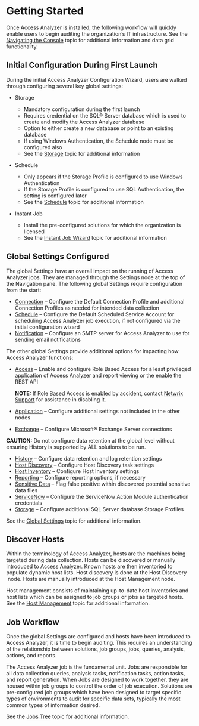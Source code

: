 # Getting Started

Once Access Analyzer is installed, the following workflow will quickly enable users to begin
auditing the organization’s IT infrastructure. See the
[Navigating the Console](/docs/accessanalyzer/12.0/admin/navigate/overview.md) topic for additional information and data grid
functionality.

## Initial Configuration During First Launch

During the initial Access Analyzer Configuration Wizard, users are walked through configuring
several key global settings:

- Storage

    - Mandatory configuration during the first launch
    - Requires credential on the SQL® Server database which is used to create and modify the Access
      Analyzer database
    - Option to either create a new database or point to an existing database
    - If using Windows Authentication, the Schedule node must be configured also
    - See the [Storage](/docs/accessanalyzer/12.0/admin/settings/storage/overview.md) topic for additional information

- Schedule

    - Only appears if the Storage Profile is configured to use Windows Authentication
    - If the Storage Profile is configured to use SQL Authentication, the setting is configured
      later
    - See the [Schedule](/docs/accessanalyzer/12.0/admin/settings/schedule.md) topic for additional information

- Instant Job

    - Install the pre-configured solutions for which the organization is licensed
    - See the [Instant Job Wizard](/docs/accessanalyzer/12.0/admin/jobs/instantjobs/overview.md) topic for additional
      information

## Global Settings Configured

The global Settings have an overall impact on the running of Access Analyzer jobs. They are managed
through the Settings node at the top of the Navigation pane. The following global Settings require
configuration from the start:

- [Connection](/docs/accessanalyzer/12.0/admin/settings/connection/overview.md) – Configure the Default Connection Profile and
  additional Connection Profiles as needed for intended data collection
- [Schedule](/docs/accessanalyzer/12.0/admin/settings/schedule.md) – Configure the Default Scheduled Service Account for
  scheduling Access Analyzer job execution, if not configured via the initial configuration wizard
- [Notification](/docs/accessanalyzer/12.0/admin/settings/notification.md) – Configure an SMTP server for Access Analyzer to
  use for sending email notifications

The other global Settings provide additional options for impacting how Access Analyzer functions:

- [Access](/docs/accessanalyzer/12.0/admin/settings/access/overview.md) – Enable and configure Role Based Access for a least
  privileged application of Access Analyzer and report viewing or the enable the REST API

    **NOTE:** If Role Based Access is enabled by accident, contact
    [Netwrix Support](https://www.netwrix.com/support.html) for assistance in disabling it.

- [Application](/docs/accessanalyzer/12.0/admin/settings/application/overview.md) – Configure additional settings not included
  in the other nodes
- [Exchange](/docs/accessanalyzer/12.0/admin/settings/exchange.md) – Configure Microsoft® Exchange Server connections

**CAUTION:** Do not configure data retention at the global level without ensuring History is
supported by ALL solutions to be run.

- [History](/docs/accessanalyzer/12.0/admin/settings/history.md) – Configure data retention and log retention settings
- [Host Discovery](/docs/accessanalyzer/12.0/admin/settings/hostdiscovery.md) – Configure Host Discovery task settings
- [Host Inventory](/docs/accessanalyzer/12.0/admin/settings/hostinventory.md) – Configure Host Inventory settings
- [Reporting](/docs/accessanalyzer/12.0/admin/settings/reporting.md) – Configure reporting options, if necessary
- [Sensitive Data](/docs/accessanalyzer/12.0/admin/settings/sensitivedata/overview.md) – Flag false positive within discovered
  potential sensitive data files
- [ServiceNow](/docs/accessanalyzer/12.0/admin/settings/servicenow.md) – Configure the ServiceNow Action Module authentication
  credentials
- [Storage](/docs/accessanalyzer/12.0/admin/settings/storage/overview.md) – Configure additional SQL Server database Storage
  Profiles

See the [Global Settings](/docs/accessanalyzer/12.0/admin/settings/overview.md) topic for additional information.

## Discover Hosts

Within the terminology of Access Analyzer, hosts are the machines being targeted during data
collection. Hosts can be discovered or manually introduced to Access Analyzer. Known hosts are then
inventoried to populate dynamic host lists. Host discovery is done at the Host Discovery  node.
Hosts are manually introduced at the Host Management node.

Host management consists of maintaining up-to-date host inventories and host lists which can be
assigned to job groups or jobs as targeted hosts. See the
[Host Management](/docs/accessanalyzer/12.0/admin/hostmanagement/overview.md) topic for additional information.

## Job Workflow

Once the global Settings are configured and hosts have been introduced to Access Analyzer, it is
time to begin auditing. This requires an understanding of the relationship between solutions, job
groups, jobs, queries, analysis, actions, and reports.

The Access Analyzer job is the fundamental unit. Jobs are responsible for all data collection
queries, analysis tasks, notification tasks, action tasks, and report generation. When Jobs are
designed to work together, they are housed within job groups to control the order of job execution.
Solutions are pre-configured job groups which have been designed to target specific types of
environments to audit for specific data sets, typically the most common types of information
desired.

See the [Jobs Tree](/docs/accessanalyzer/12.0/admin/jobs/overview.md) topic for additional information.
